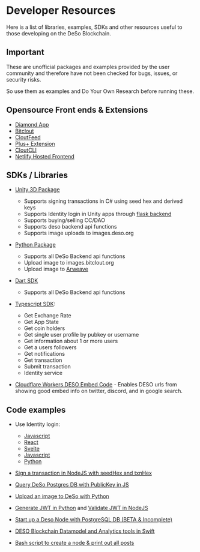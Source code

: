 # Developer Resources

Here is a list of libraries, examples, SDKs and other resources useful to those developing on the DeSo Blockchain.

## Important

These are unofficial packages and examples provided by the user community and therefore have not been checked for bugs, issues, or security risks.

So use them as examples and Do Your Own Research before running these.

## Opensource Front ends & Extensions

* [Diamond App](https://github.com/diamond-app/frontend)
* [Bitclout](https://github.com/deso-protocol/frontend)
* [CloutFeed](https://github.com/CloutFeed/mobileApp)
* [Plus+ Extension](https://github.com/iPaulPro/BitCloutPlus)
* [CloutCLI](https://github.com/andrewarrow/cloutcli)
* [Netlify Hosted Frontend](https://github.com/DeSoDev/BitFlare)

## SDKs / Libraries 

* [Unity 3D Package](https://github.com/Desonity/Desonity)

    - Supports signing transactions in C# using seed hex and derived keys
    - Supports Identity login in Unity apps through [flask backend](https://github.com/Desonity/Backend-Flask)
    - Supports buying/selling CC/DAO
    - Supports deso backend api functions
    - Supports image uploads to images.deso.org

* [Python Package](https://pypi.org/project/deso/) 

    - Supports all DeSo Backend api functions
    - Upload image to images.bitclout.org
    - Upload image to [Arweave](https://arweave.org)

* [Dart SDK](https://github.com/DeverseSocial/deso_sdk) 

    - Supports all DeSo Backend api functions

* [Typescript SDK](https://github.com/bitclouthunt/bitclout-sdk):

    - Get Exchange Rate
    - Get App State
    - Get coin holders
    - Get single user profile by pubkey or username
    - Get information about 1 or more users
    - Get a users followers
    - Get notifications
    - Get transaction
    - Submit transaction
    - Identity service

* [Cloudflare Workers DESO Embed Code](https://github.com/DeSoDev/EmbeDeSo) - Enables DESO urls from showing good embed info on twitter, discord, and in google search.

## Code examples

* Use Identity login:

    - [Javascript](https://github.com/mubashariqbal/login-with-bitclout)
    - [React](https://github.com/BogdanDidenko/react-bitclout-login) 
    - [Svelte](https://github.com/mvanhalen/bitclout-identity-window-svelte) 
    - [Javascript](https://github.com/PrismWeb3/deso-web-identity) 
    - [Python](https://github.com/neonstoic/BitcloutPythonIdentityExample) 

* [Sign a transaction in NodeJS with seedHex and txnHex](https://gist.github.com/chafreaky/09296ff58b937056d362b69c2ef59a47)

* [Query DeSo Postgres DB with PublicKey in JS](https://gist.github.com/iPaulPro/2255639769eeedb1394921978a6be895)

* [Upload an image to DeSo with Python](https://gist.github.com/sungkhum/291d3d34f8e63b931a312c805ed19b1c)

* [Generate JWT in Python](https://gist.github.com/sungkhum/53b5b3cd050d46387c1f555f4dad18a5) and [Validate JWT in NodeJS](https://github.com/mattetre/bitclout-jwt-validate/)

* [Start up a Deso Node with PostgreSQL DB (BETA & Incomplete)](https://github.com/tijno/bitclout-run/tree/progres#warning)

* [DESO Blockchain Datamodel and Analytics tools in Swift](https://github.com/lludo/BitClout)

* [Bash script to create a node & print out all posts](https://github.com/DeSoDev/cloutprint)
